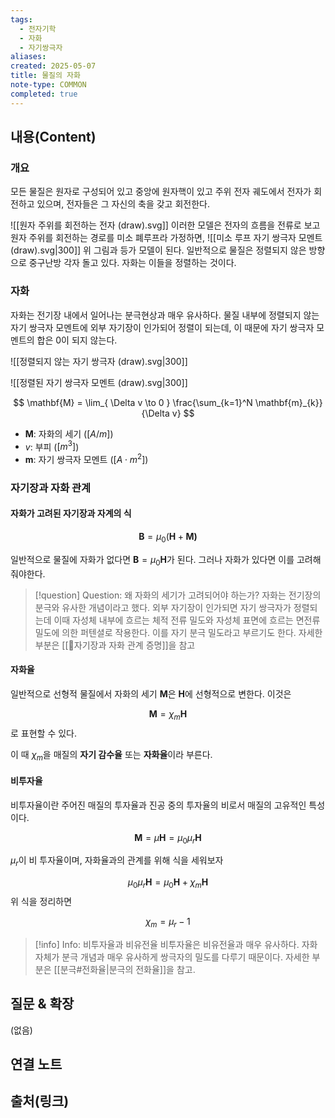```yaml
---
tags:
  - 전자기학
  - 자화
  - 자기쌍극자
aliases: 
created: 2025-05-07
title: 물질의 자화
note-type: COMMON
completed: true
---
```


## 내용(Content)
### 개요
모든 물질은 원자로 구성되어 있고 중앙에 원자핵이 있고 주위 전자 궤도에서 전자가 회전하고 있으며, 전자들은 그 자신의 축을 갖고 회전한다. 

![[원자 주위를 회전하는 전자 (draw).svg]]
이러한 모델은 전자의 흐름을 전류로 보고 원자 주위를 회전하는 경로를 미소 폐루프라 가정하면,
![[미소 루프 자기 쌍극자 모멘트 (draw).svg|300]]
위 그림과 등가 모델이 된다. 일반적으로 물질은 정렬되지 않은 방향으로 중구난방 각자 돌고 있다. 자화는 이들을 정렬하는 것이다.

### 자화
자화는 전기장 내에서 일어나는 분극현상과 매우 유사하다. 물질 내부에 정렬되지 않는 자기 쌍극자 모멘트에 외부 자기장이 인가되어 정렬이 되는데, 이 때문에 자기 쌍극자 모멘트의 합은 0이 되지 않는다.

![[정렬되지 않는 자기 쌍극자 (draw).svg|300]]

![[정렬된 자기 쌍극자 모멘트 (draw).svg|300]]

$$
\mathbf{M} = \lim_{ \Delta v \to 0 } \frac{\sum_{k=1}^N \mathbf{m}_{k}}{\Delta v}
$$
- $\mathbf{M}$: 자화의 세기 ($[A / m]$)
- $v$: 부피 ($[m^{3}]$)
- $\mathbf{m}$: 자기 쌍극자 모멘트 ($[A \cdot m^{2}]$)

### 자기장과 자화 관계

#### 자화가 고려된 자기장과 자계의 식

$$
\mathbf{B} = \mu_{0}(\mathbf{H} + \mathbf{M)}
$$

일반적으로 물질에 자화가 없다면 $\mathbf{B}= \mu_{0}\mathbf{H}$가 된다. 그러나 자화가 있다면 이를 고려해줘야한다.

>[!question] Question: 왜 자화의 세기가 고려되어야 하는가?
>자화는 전기장의 분극와 유사한 개념이라고 했다. 외부 자기장이 인가되면 자기 쌍극자가 정렬되는데 이때 자성체 내부에 흐르는 체적 전류 밀도와 자성체 표면에 흐르는 면전류 밀도에 의한 퍼텐셜로 작용한다. 이를 자기 분극 밀도라고 부르기도 한다. 자세한 부분은 [[🔬자기장과 자화 관계 증명]]을 참고

#### 자화율
일반적으로 선형적 물질에서 자화의 세기 $\mathbf{M}$은 $\mathbf{H}$에 선형적으로 변한다. 이것은

$$
\mathbf{M} = \chi_{m}\mathbf{H}
$$
로 표현할 수 있다.

이 때 $\chi_{m}$을 매질의 **자기 감수율** 또는 **자화율**이라 부른다.

#### 비투자율

비투자율이란 주어진 매질의 투자율과 진공 중의 투자율의 비로서 매질의 고유적인 특성이다.

$$
\mathbf{M} = \mu \mathbf{H} = \mu_{0}\mu_{r}\mathbf{H}
$$

$\mu_{r}$이 비 투자율이며, 자화율과의 관계를 위해 식을 세워보자

$$
\mu_{0}\mu_{r} \mathbf{H}= \mu_{0}\mathbf{H} + \chi_{m}\mathbf{H}
$$
위 식을 정리하면

$$
\chi_{m} = \mu_{r} - 1
$$

>[!info] Info: 비투자율과 비유전율
>비투자율은 비유전율과 매우 유사하다. 자화 자체가 분극 개념과 매우 유사하게 쌍극자의 밀도를 다루기 때문이다. 자세한 부분은 [[분극#전화율|분극의 전화율]]을 참고.


## 질문 & 확장

(없음)

## 연결 노트

## 출처(링크)

